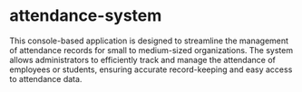 # attendance-system
This console-based application is designed to streamline the management of attendance records for small to medium-sized organizations. The system allows administrators to efficiently track and manage the attendance of employees or students, ensuring accurate record-keeping and easy access to attendance data.
